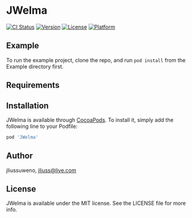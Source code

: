 # JWelma

[![CI Status](https://img.shields.io/travis/jliussuweno/JWelma.svg?style=flat)](https://travis-ci.org/jliussuweno/JWelma)
[![Version](https://img.shields.io/cocoapods/v/JWelma.svg?style=flat)](https://cocoapods.org/pods/JWelma)
[![License](https://img.shields.io/cocoapods/l/JWelma.svg?style=flat)](https://cocoapods.org/pods/JWelma)
[![Platform](https://img.shields.io/cocoapods/p/JWelma.svg?style=flat)](https://cocoapods.org/pods/JWelma)

## Example

To run the example project, clone the repo, and run `pod install` from the Example directory first.

## Requirements

## Installation

JWelma is available through [CocoaPods](https://cocoapods.org). To install
it, simply add the following line to your Podfile:

```ruby
pod 'JWelma'
```

## Author

jliussuweno, jliuss@live.com

## License

JWelma is available under the MIT license. See the LICENSE file for more info.
